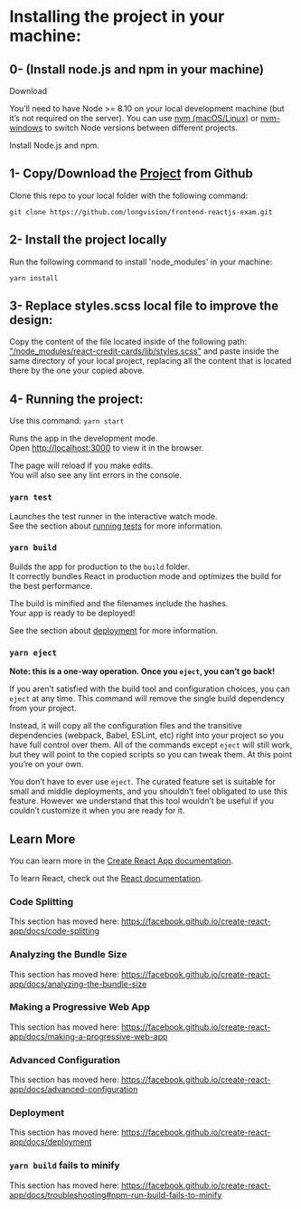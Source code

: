 # Installing the project in your machine:

## 0- (Install node.js and npm in your machine)

Download

You’ll need to have Node >= 8.10 on your local development machine (but it’s not required on the server). You can use [nvm (macOS/Linux)](https://github.com/nvm-sh/nvm#installation) or [nvm-windows](https://github.com/coreybutler/nvm-windows#node-version-manager-nvm-for-windows) to switch Node versions between different projects.

Install Node.js and npm.

## 1- Copy/Download the [Project](https://github.com/longvision/frontend-reactjs-exam) from Github

Clone this repo to your local folder with the following command:

`git clone https://github.com/longvision/frontend-reactjs-exam.git`

## 2- Install the project locally

Run the following command to install 'node_modules' in your machine:

`yarn install`

## 3- Replace styles.scss local file to improve the design:

Copy the content of the file located inside of the following path: ["/node_modules/react-credit-cards/lib/styles.scss"](https://github.com/longvision/frontend-reactjs-exam/blob/master/node_modules/react-credit-cards/lib/styles.scss) and paste inside the same directory of your local project, replacing all the content that is located there by the one your copied above.

## 4- Running the project:

Use this command:
`yarn start`

Runs the app in the development mode.<br />
Open [http://localhost:3000](http://localhost:3000) to view it in the browser.

The page will reload if you make edits.<br />
You will also see any lint errors in the console.

### `yarn test`

Launches the test runner in the interactive watch mode.<br />
See the section about [running tests](https://facebook.github.io/create-react-app/docs/running-tests) for more information.

### `yarn build`

Builds the app for production to the `build` folder.<br />
It correctly bundles React in production mode and optimizes the build for the best performance.

The build is minified and the filenames include the hashes.<br />
Your app is ready to be deployed!

See the section about [deployment](https://facebook.github.io/create-react-app/docs/deployment) for more information.

### `yarn eject`

**Note: this is a one-way operation. Once you `eject`, you can’t go back!**

If you aren’t satisfied with the build tool and configuration choices, you can `eject` at any time. This command will remove the single build dependency from your project.

Instead, it will copy all the configuration files and the transitive dependencies (webpack, Babel, ESLint, etc) right into your project so you have full control over them. All of the commands except `eject` will still work, but they will point to the copied scripts so you can tweak them. At this point you’re on your own.

You don’t have to ever use `eject`. The curated feature set is suitable for small and middle deployments, and you shouldn’t feel obligated to use this feature. However we understand that this tool wouldn’t be useful if you couldn’t customize it when you are ready for it.

## Learn More

You can learn more in the [Create React App documentation](https://facebook.github.io/create-react-app/docs/getting-started).

To learn React, check out the [React documentation](https://reactjs.org/).

### Code Splitting

This section has moved here: https://facebook.github.io/create-react-app/docs/code-splitting

### Analyzing the Bundle Size

This section has moved here: https://facebook.github.io/create-react-app/docs/analyzing-the-bundle-size

### Making a Progressive Web App

This section has moved here: https://facebook.github.io/create-react-app/docs/making-a-progressive-web-app

### Advanced Configuration

This section has moved here: https://facebook.github.io/create-react-app/docs/advanced-configuration

### Deployment

This section has moved here: https://facebook.github.io/create-react-app/docs/deployment

### `yarn build` fails to minify

This section has moved here: https://facebook.github.io/create-react-app/docs/troubleshooting#npm-run-build-fails-to-minify

```

```
